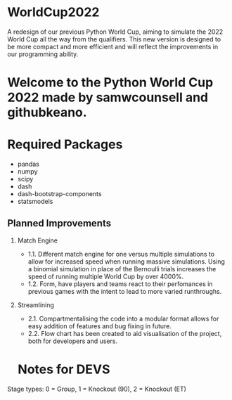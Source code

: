 # WorldCup2022
A redesign of our previous Python World Cup, aiming to simulate the 2022 World Cup all the way from the qualifiers. This new version is designed to be more compact and more efficient and will reflect the improvements in our programming ability.

# Welcome to the Python World Cup 2022 made by samwcounsell and githubkeano.

# Required Packages
- pandas
- numpy
- scipy
- dash
- dash-bootstrap-components
- statsmodels

## Planned Improvements
1. Match Engine
   - 1.1. Different match engine for one versus multiple simulations to allow for increased speed when running massive simulations. Using a binomial simulation in place of the Bernoulli trials increases the speed of running multiple World Cup by over 4000%.
   - 1.2. Form, have players and teams react to their perfomances in previous games with the intent to lead to more varied runthroughs.

2. Streamlining
   - 2.1. Compartmentalising the code into a modular format allows for easy addition of features and bug fixing in future.
   - 2.2. Flow chart has been created to aid visualisation of the project, both for developers and users.

   # Notes for DEVS
Stage types: 0 = Group, 1 = Knockout (90), 2 = Knockout (ET)
